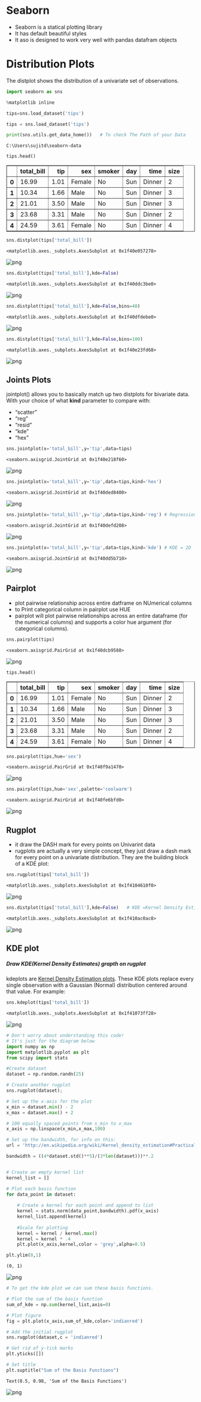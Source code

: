 
# Seaborn 

*  Seaborn is a statical plotting library 
*  It has default beautiful styles 
*  It aso is designed to work very well with pandas datafram objects 

# Distribution Plots

The distplot shows the distribution of a univariate set of observations.


```python
import seaborn as sns
```


```python
%matplotlib inline
```


```python
tips=sns.load_dataset('tips')
```


```python
tips = sns.load_dataset('tips')
```


```python
print(sns.utils.get_data_home())   # To check The Path of your Data 
```

    C:\Users\sujitd\seaborn-data
    


```python
tips.head()
```




<div>
<style scoped>
    .dataframe tbody tr th:only-of-type {
        vertical-align: middle;
    }

    .dataframe tbody tr th {
        vertical-align: top;
    }

    .dataframe thead th {
        text-align: right;
    }
</style>
<table border="1" class="dataframe">
  <thead>
    <tr style="text-align: right;">
      <th></th>
      <th>total_bill</th>
      <th>tip</th>
      <th>sex</th>
      <th>smoker</th>
      <th>day</th>
      <th>time</th>
      <th>size</th>
    </tr>
  </thead>
  <tbody>
    <tr>
      <th>0</th>
      <td>16.99</td>
      <td>1.01</td>
      <td>Female</td>
      <td>No</td>
      <td>Sun</td>
      <td>Dinner</td>
      <td>2</td>
    </tr>
    <tr>
      <th>1</th>
      <td>10.34</td>
      <td>1.66</td>
      <td>Male</td>
      <td>No</td>
      <td>Sun</td>
      <td>Dinner</td>
      <td>3</td>
    </tr>
    <tr>
      <th>2</th>
      <td>21.01</td>
      <td>3.50</td>
      <td>Male</td>
      <td>No</td>
      <td>Sun</td>
      <td>Dinner</td>
      <td>3</td>
    </tr>
    <tr>
      <th>3</th>
      <td>23.68</td>
      <td>3.31</td>
      <td>Male</td>
      <td>No</td>
      <td>Sun</td>
      <td>Dinner</td>
      <td>2</td>
    </tr>
    <tr>
      <th>4</th>
      <td>24.59</td>
      <td>3.61</td>
      <td>Female</td>
      <td>No</td>
      <td>Sun</td>
      <td>Dinner</td>
      <td>4</td>
    </tr>
  </tbody>
</table>
</div>




```python
sns.distplot(tips['total_bill'])
```




    <matplotlib.axes._subplots.AxesSubplot at 0x1f40e057278>




![png](01%20Distribution%20Plots_files/01%20Distribution%20Plots_8_1.png)



```python
sns.distplot(tips['total_bill'],kde=False)
```




    <matplotlib.axes._subplots.AxesSubplot at 0x1f40ddc3be0>




![png](01%20Distribution%20Plots_files/01%20Distribution%20Plots_9_1.png)



```python
sns.distplot(tips['total_bill'],kde=False,bins=40)
```




    <matplotlib.axes._subplots.AxesSubplot at 0x1f40dfdebe0>




![png](01%20Distribution%20Plots_files/01%20Distribution%20Plots_10_1.png)



```python
sns.distplot(tips['total_bill'],kde=False,bins=100)
```




    <matplotlib.axes._subplots.AxesSubplot at 0x1f40e23fd68>




![png](01%20Distribution%20Plots_files/01%20Distribution%20Plots_11_1.png)


## Joints Plots
jointplot() allows you to basically match up two distplots for bivariate data. With your choice of what **kind** parameter to compare with: 
* “scatter” 
* “reg” 
* “resid” 
* “kde” 
* “hex”


```python
sns.jointplot(x='total_bill',y='tip',data=tips)
```




    <seaborn.axisgrid.JointGrid at 0x1f40e218f60>




![png](01%20Distribution%20Plots_files/01%20Distribution%20Plots_13_1.png)



```python
sns.jointplot(x='total_bill',y='tip',data=tips,kind='hex') 
```




    <seaborn.axisgrid.JointGrid at 0x1f40ded8400>




![png](01%20Distribution%20Plots_files/01%20Distribution%20Plots_14_1.png)



```python
sns.jointplot(x='total_bill',y='tip',data=tips,kind='reg') # Regression
```




    <seaborn.axisgrid.JointGrid at 0x1f40defd208>




![png](01%20Distribution%20Plots_files/01%20Distribution%20Plots_15_1.png)



```python
sns.jointplot(x='total_bill',y='tip',data=tips,kind='kde') # KDE = 2D 
```




    <seaborn.axisgrid.JointGrid at 0x1f40dd5b710>




![png](01%20Distribution%20Plots_files/01%20Distribution%20Plots_16_1.png)


## Pairplot

* plot pairwise relationship across entire datframe on NUmerical columns
* to Print categorical column in pairplot use HUE
* pairplot will plot pairwise relationships across an entire dataframe (for the numerical columns) and supports a color hue argument (for categorical columns). 


```python
sns.pairplot(tips)
```




    <seaborn.axisgrid.PairGrid at 0x1f40dcb9588>




![png](01%20Distribution%20Plots_files/01%20Distribution%20Plots_18_1.png)



```python
tips.head()
```




<div>
<style scoped>
    .dataframe tbody tr th:only-of-type {
        vertical-align: middle;
    }

    .dataframe tbody tr th {
        vertical-align: top;
    }

    .dataframe thead th {
        text-align: right;
    }
</style>
<table border="1" class="dataframe">
  <thead>
    <tr style="text-align: right;">
      <th></th>
      <th>total_bill</th>
      <th>tip</th>
      <th>sex</th>
      <th>smoker</th>
      <th>day</th>
      <th>time</th>
      <th>size</th>
    </tr>
  </thead>
  <tbody>
    <tr>
      <th>0</th>
      <td>16.99</td>
      <td>1.01</td>
      <td>Female</td>
      <td>No</td>
      <td>Sun</td>
      <td>Dinner</td>
      <td>2</td>
    </tr>
    <tr>
      <th>1</th>
      <td>10.34</td>
      <td>1.66</td>
      <td>Male</td>
      <td>No</td>
      <td>Sun</td>
      <td>Dinner</td>
      <td>3</td>
    </tr>
    <tr>
      <th>2</th>
      <td>21.01</td>
      <td>3.50</td>
      <td>Male</td>
      <td>No</td>
      <td>Sun</td>
      <td>Dinner</td>
      <td>3</td>
    </tr>
    <tr>
      <th>3</th>
      <td>23.68</td>
      <td>3.31</td>
      <td>Male</td>
      <td>No</td>
      <td>Sun</td>
      <td>Dinner</td>
      <td>2</td>
    </tr>
    <tr>
      <th>4</th>
      <td>24.59</td>
      <td>3.61</td>
      <td>Female</td>
      <td>No</td>
      <td>Sun</td>
      <td>Dinner</td>
      <td>4</td>
    </tr>
  </tbody>
</table>
</div>




```python
sns.pairplot(tips,hue='sex')
```




    <seaborn.axisgrid.PairGrid at 0x1f40f9a1470>




![png](01%20Distribution%20Plots_files/01%20Distribution%20Plots_20_1.png)



```python
sns.pairplot(tips,hue='sex',palette='coolwarm')
```




    <seaborn.axisgrid.PairGrid at 0x1f40fe6bfd0>




![png](01%20Distribution%20Plots_files/01%20Distribution%20Plots_21_1.png)


## Rugplot
* it draw the DASH mark for every points on Univarint data 
* rugplots are actually a very simple concept, they just draw a dash mark for every point on a univariate distribution. They are the building block of a KDE plot:


```python
sns.rugplot(tips['total_bill'])
```




    <matplotlib.axes._subplots.AxesSubplot at 0x1f4104610f0>




![png](01%20Distribution%20Plots_files/01%20Distribution%20Plots_23_1.png)



```python
sns.distplot(tips['total_bill'],kde=False)   # KDE =Kernel Density Estimates
```




    <matplotlib.axes._subplots.AxesSubplot at 0x1f410ac0ac8>




![png](01%20Distribution%20Plots_files/01%20Distribution%20Plots_24_1.png)


## KDE plot

##### Draw KDE(Kernel Density Estimates) grapth on rugplot

kdeplots are [Kernel Density Estimation plots](http://en.wikipedia.org/wiki/Kernel_density_estimation#Practical_estimation_of_the_bandwidth). These KDE plots replace every single observation with a Gaussian (Normal) distribution centered around that value. For example:


```python
sns.kdeplot(tips['total_bill'])
```




    <matplotlib.axes._subplots.AxesSubplot at 0x1f41073ff28>




![png](01%20Distribution%20Plots_files/01%20Distribution%20Plots_26_1.png)



```python
# Don't worry about understanding this code!
# It's just for the diagram below
import numpy as np
import matplotlib.pyplot as plt
from scipy import stats

#Create dataset
dataset = np.random.randn(25)

# Create another rugplot
sns.rugplot(dataset);

# Set up the x-axis for the plot
x_min = dataset.min() - 2
x_max = dataset.max() + 2

# 100 equally spaced points from x_min to x_max
x_axis = np.linspace(x_min,x_max,100)

# Set up the bandwidth, for info on this:
url = 'http://en.wikipedia.org/wiki/Kernel_density_estimation#Practical_estimation_of_the_bandwidth'

bandwidth = ((4*dataset.std()**5)/(3*len(dataset)))**.2


# Create an empty kernel list
kernel_list = []

# Plot each basis function
for data_point in dataset:
    
    # Create a kernel for each point and append to list
    kernel = stats.norm(data_point,bandwidth).pdf(x_axis)
    kernel_list.append(kernel)
    
    #Scale for plotting
    kernel = kernel / kernel.max()
    kernel = kernel * .4
    plt.plot(x_axis,kernel,color = 'grey',alpha=0.5)

plt.ylim(0,1)
```




    (0, 1)




![png](01%20Distribution%20Plots_files/01%20Distribution%20Plots_27_1.png)



```python
# To get the kde plot we can sum these basis functions.

# Plot the sum of the basis function
sum_of_kde = np.sum(kernel_list,axis=0)

# Plot figure
fig = plt.plot(x_axis,sum_of_kde,color='indianred')

# Add the initial rugplot
sns.rugplot(dataset,c = 'indianred')

# Get rid of y-tick marks
plt.yticks([])

# Set title
plt.suptitle("Sum of the Basis Functions")
```




    Text(0.5, 0.98, 'Sum of the Basis Functions')




![png](01%20Distribution%20Plots_files/01%20Distribution%20Plots_28_1.png)



```python

```


```python

```


```python

```
